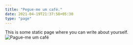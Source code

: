 ```yaml
---
title: "Pegue-me um café."
date: 2021-04-19T21:37:58+05:30
type: "page"
---
```


This is some static page where you can write about yourself.
![Pague-me um café](https://nubank.com.br/pagar/13s98d/RqJRPjJZJB)
